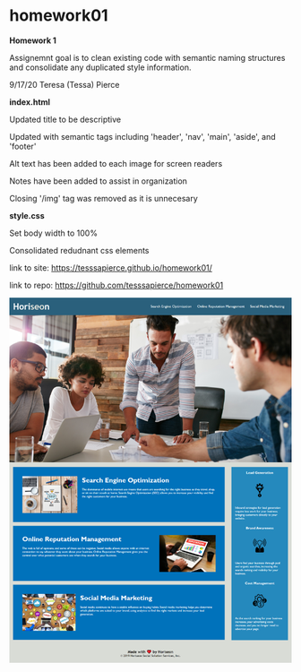 # homework01
<strong>Homework 1</strong>

Assignemnt goal is to clean existing code with semantic naming structures and consolidate any duplicated style information.


9/17/20 Teresa (Tessa) Pierce


<strong>index.html</strong>

Updated title to be descriptive

Updated with semantic tags including 'header', 'nav', 'main', 'aside', and 'footer'

Alt text has been added to each image for screen readers

Notes have been added to assist in organization

Closing '/img' tag was removed as it is unnecesary


<strong>style.css</strong>

Set body width to 100%

Consolidated redudnant css elements


link to site: https://tesssapierce.github.io/homework01/

link to repo: https://github.com/tesssapierce/homework01

<img src="./assets/images/screenshot.png">